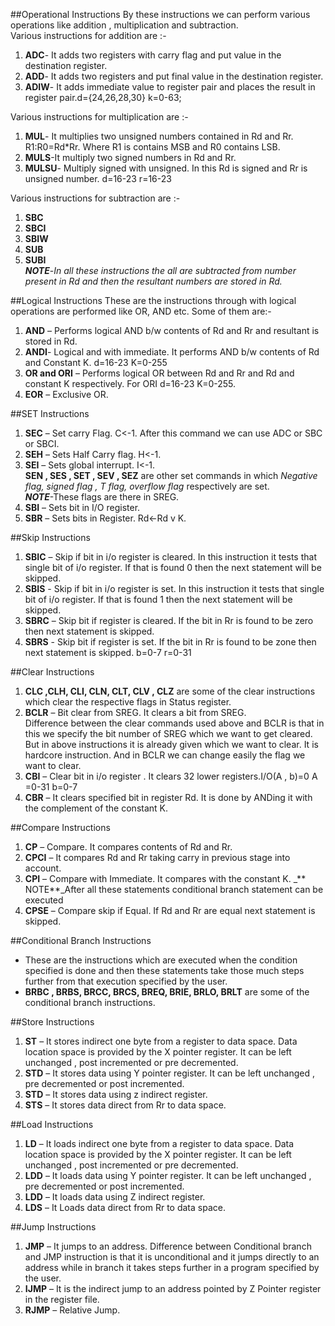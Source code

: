 ##Operational Instructions
By these instructions we can perform various operations like addition , multiplication and subtraction.  
Various instructions for addition are :-  
 1. **ADC**- It adds two registers with carry flag and put value in the destination register.
 2. **ADD**- It adds two registers and put final value in the destination register.
 3. **ADIW**- It adds immediate value to register pair and places the result in register pair.d={24,26,28,30}                        k=0-63;

Various instructions for multiplication are :-
 1. **MUL**- It multiplies two unsigned numbers contained in Rd and Rr. R1:R0=Rd*Rr. Where R1 is contains MSB and R0 contains LSB.  
 2. **MULS**-It multiply two signed numbers in Rd and Rr.
 3. **MULSU**- Multiply signed with unsigned. In this Rd is signed and Rr is unsigned number. d=16-23   r=16-23

Various instructions for subtraction are :-
 1. **SBC**
 2. **SBCI**
 3. **SBIW**
 4. **SUB**
 5. **SUBI**  
 _**NOTE**_-_In all these instructions the all are subtracted from number present in Rd and then the resultant numbers are stored in Rd._    

##Logical Instructions
These are the instructions through with logical operations are performed like OR, AND etc.  Some of them are:-
 1. **AND** – Performs logical AND b/w contents of Rd and Rr and resultant is stored in Rd.
 2. **ANDI**- Logical and with immediate. It performs AND b/w contents of Rd and Constant K. d=16-23      K=0-255
 3. **OR and ORI** – Performs logical OR between Rd and Rr and Rd and constant K respectively. For ORI d=16-23      K=0-255.
 4. **EOR** – Exclusive OR.  

##SET Instructions
 1. **SEC** – Set carry Flag. C<-1. After this command we can use ADC or SBC or SBCI.
 2. **SEH** – Sets Half Carry flag. H<-1.
 3. **SEI** – Sets global interrupt. I<-1.  
  **SEN , SES , SET , SEV , SEZ** are other set commands in which _Negative flag, signed flag , T flag, overflow flag_ respectively are set.  
_**NOTE**_-These flags are there in SREG.
 4. **SBI** – Sets bit in I/O register.
 5. **SBR** – Sets bits in Register. Rd<-Rd v K. 

##Skip Instructions
 1. **SBIC** – Skip if bit in i/o register is cleared. In this instruction it tests that single bit of i/o register. If that is found 0 then the next statement will be skipped.
 2. **SBIS** - Skip if bit in i/o register is set. In this instruction it tests that single bit of i/o register. If that is found 1 then the next statement will be skipped.
 3. **SBRC** – Skip bit if register is cleared. If the bit in Rr is found to be zero then next statement is skipped. 
 4. **SBRS** - Skip bit if register is set. If the bit in Rr is found to be zone then next statement is skipped. b=0-7 r=0-31

##Clear Instructions
 1. **CLC ,CLH, CLI, CLN, CLT, CLV , CLZ** are some of the clear instructions which clear the respective flags in Status register.
 2. **BCLR** – Bit clear from SREG. It clears a bit from SREG.  
               Difference between the clear commands used above and BCLR is that in this we specify the bit number of SREG which we want to get cleared. But in above instructions it is already given which we want to clear. It is hardcore instruction. And in BCLR we can change easily the flag we want to clear.
 3. **CBI** – Clear bit in i/o register . It clears 32 lower registers.I/O(A , b)=0 A =0-31 b=0-7
 4. **CBR** – It clears specified bit in register Rd. It is done by ANDing it with the complement of the constant K.  

##Compare Instructions
 1. **CP** – Compare. It compares contents of Rd and Rr.
 2. **CPCI** – It compares Rd and Rr taking carry in previous stage into account.  
 3. **CPI** – Compare with Immediate. It compares with the constant K.
_** NOTE**_After all these statements conditional branch statement can be executed 
 4. **CPSE** – Compare skip if Equal. If Rd and Rr are equal next statement is skipped.

##Conditional Branch Instructions
 * These are the instructions which are executed when the condition specified is done and then these statements take those much steps further from that execution specified by the user.
 * **BRBC , BRBS, BRCC, BRCS, BREQ, BRIE, BRLO, BRLT** are some of the conditional branch instructions.

##Store Instructions
 1. **ST** – It stores indirect one byte from a register to data space. Data location space is provided by the X pointer register. It can be left unchanged , post incremented or pre decremented.
 2. **STD** – It stores data using Y pointer register. It can be left unchanged , pre decremented or post incremented.
 3. **STD** – It stores data using z indirect register.
 4. **STS** – It stores data direct from Rr to data space.

##Load Instructions
 1. **LD** – It loads indirect one byte from a register to data space. Data location space is provided by the X pointer register. It can be left unchanged , post incremented or pre decremented.
 2. **LDD** – It loads data using Y pointer register. It can be left unchanged , pre decremented or post incremented.
 3. **LDD** – It loads data using Z indirect register.
 4. **LDS** – It Loads data direct from Rr to data space.

##Jump Instructions
 1. **JMP** – It jumps to an address. Difference between Conditional branch and JMP instruction is that it is unconditional and it jumps directly to an address while in branch it takes steps further in a program specified by the user.
 2. **IJMP** – It is the indirect jump to an address pointed by Z Pointer register in the register file.
 3. **RJMP** – Relative Jump.













 
 






 










 
 



